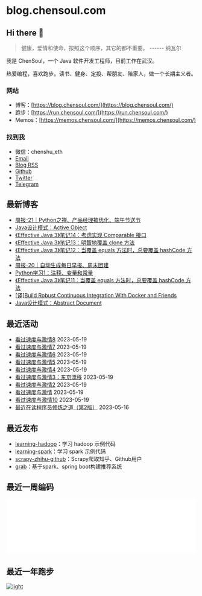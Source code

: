 # blog.chensoul.com

<!-- readme starts -->

## Hi there 👋

> 健康，爱情和使命，按照这个顺序，其它的都不重要。 ------ 纳瓦尔

我是 ChenSoul，一个 Java 软件开发工程师，目前工作在武汉。

热爱编程，喜欢跑步。读书、健身、定投、帮朋友、陪家人，做一个长期主义者。

### 网站
- 博客：[https://blog.chensoul.com/](https://blog.chensoul.com/)
- 跑步：[https://run.chensoul.com/](https://run.chensoul.com/)
- Memos：[https://memos.chensoul.com/](https://memos.chensoul.com/)



### 找到我

- 微信：chenshu_eth
- [Email](mailto:chensoul.eth@gmail.com)
- [Blog RSS](https://blog.chensoul.com/index.xml)
- [Github](https://github.com/chensoul)
- [Twitter](https://twitter.com/chensoul_eth)
- [Telegram](https://t.me/chensoul_share)



## 最新博客

<!-- blog starts -->
- [周报-21｜Python之禅、产品经理被优化、端午节送节](https://blog.chensoul.com/posts/2023/05/31/weekly_review_21/)
- [Java设计模式：Active Object](https://blog.chensoul.com/posts/2023/05/26/java-design-patterns-active-object/)
- [《Effective Java 3》笔记14：考虑实现 Comparable 接口](https://blog.chensoul.com/posts/2023/05/26/consider-implementing-comparable/)
- [《Effective Java 3》笔记13：明智地覆盖 clone 方法](https://blog.chensoul.com/posts/2023/05/26/override-clone-judiciously/)
- [《Effective Java 3》笔记12：当覆盖 equals 方法时，总要覆盖 hashCode 方法](https://blog.chensoul.com/posts/2023/05/26/always-override-tostring/)
- [周报-20｜自动生成每日早报、周末团建](https://blog.chensoul.com/posts/2023/05/25/weekly_review_20/)
- [Python学习1：注释、变量和常量](https://blog.chensoul.com/posts/2023/05/23/python-comment-and-variable/)
- [《Effective Java 3》笔记11：当覆盖 equals 方法时，总要覆盖 hashCode 方法](https://blog.chensoul.com/posts/2023/05/23/always-override-hashcode-when-you-override-equals/)
- [[译]Build Robust Continuous Integration With Docker and Friends](https://blog.chensoul.com/posts/2023/05/22/docker-continuous-integration/)
- [Java设计模式：Abstract Document](https://blog.chensoul.com/posts/2023/05/22/java-design-patterns-abstract-document/)
<!-- blog ends -->

## 最近活动

<!-- douban starts -->
- [看过速度与激情8](http://movie.douban.com/subject/26260853/) 2023-05-19
- [看过速度与激情7](http://movie.douban.com/subject/23761370/) 2023-05-19
- [看过速度与激情6](http://movie.douban.com/subject/6537500/) 2023-05-19
- [看过速度与激情5](http://movie.douban.com/subject/4286017/) 2023-05-19
- [看过速度与激情4](http://movie.douban.com/subject/2132930/) 2023-05-19
- [看过速度与激情3：东京漂移](http://movie.douban.com/subject/1652618/) 2023-05-19
- [看过速度与激情2](http://movie.douban.com/subject/1307442/) 2023-05-19
- [看过速度与激情](http://movie.douban.com/subject/1304899/) 2023-05-19
- [看过速度与激情10](http://movie.douban.com/subject/26631790/) 2023-05-19
- [最近在读程序员修炼之道（第2版）](https://book.douban.com/subject/35006892/) 2023-05-16
<!-- douban ends -->


## 最近发布

<!-- recent_releases starts -->
- [learning-hadoop](https://github.com/chensoul/learning-hadoop/releases/tag/v0.0.1)：学习 hadoop 示例代码
- [learning-spark](https://github.com/chensoul/learning-spark/releases/tag/v0.0.1)：学习 spark 示例代码
- [scrapy-zhihu-github](https://github.com/chensoul/scrapy-zhihu-github/releases/tag/v0.0.1)：Scrapy爬取知乎、Github用户
- [grab](https://github.com/chensoul/grab/releases/tag/v0.0.1)：基于spark、spring boot构建推荐系统
<!-- recent_releases ends -->


## 最近一周编码

![light](https://raw.githubusercontent.com/chensoul/chensoul/main/images/wakatime_weekly_language_stats.svg#gh-light-mode-only)

## 最近一年跑步

[![light](https://raw.githubusercontent.com/chensoul/running_page/master/assets/github_2023.svg#gh-light-mode-only)](https://run.chensoul.com)

<!-- readme ends -->